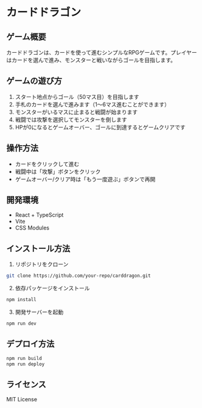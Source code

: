 # カードドラゴン

## ゲーム概要
カードドラゴンは、カードを使って進むシンプルなRPGゲームです。プレイヤーはカードを選んで進み、モンスターと戦いながらゴールを目指します。

## ゲームの遊び方
1. スタート地点からゴール（50マス目）を目指します
2. 手札のカードを選んで進みます（1～6マス進むことができます）
3. モンスターがいるマスに止まると戦闘が始まります
4. 戦闘では攻撃を選択してモンスターを倒します
5. HPが0になるとゲームオーバー、ゴールに到達するとゲームクリアです

## 操作方法
- カードをクリックして進む
- 戦闘中は「攻撃」ボタンをクリック
- ゲームオーバー/クリア時は「もう一度遊ぶ」ボタンで再開

## 開発環境
- React + TypeScript
- Vite
- CSS Modules

## インストール方法
1. リポジトリをクローン
```bash
git clone https://github.com/your-repo/carddragon.git
```
2. 依存パッケージをインストール
```bash
npm install
```
3. 開発サーバーを起動
```bash
npm run dev
```

## デプロイ方法
```bash
npm run build
npm run deploy
```

## ライセンス
MIT License

